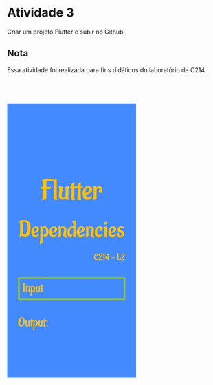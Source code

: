 # Atividade 3

Criar um projeto Flutter e subir no Github.

## Nota

Essa atividade foi realizada para fins didáticos do laboratório de C214.

<br>

<h1 align="left">
    <img align="left" src="src\assets\tela.jpg" width="300px;" alt="logo"/>
</h1>
